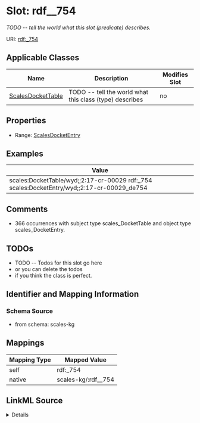 

# Slot: rdf__754


_TODO -- tell the world what this slot (predicate) describes._





URI: [rdf:_754](http://www.w3.org/1999/02/22-rdf-syntax-ns#_754)



<!-- no inheritance hierarchy -->





## Applicable Classes

| Name | Description | Modifies Slot |
| --- | --- | --- |
| [ScalesDocketTable](../classes/ScalesDocketTable.md) | TODO -- tell the world what this class (type) describes |  no  |







## Properties

* Range: [ScalesDocketEntry](../classes/ScalesDocketEntry.md)






## Examples

| Value |
| --- |
| scales:DocketTable/wyd;;2:17-cr-00029 rdf:_754 scales:DocketEntry/wyd;;2:17-cr-00029_de754 |

## Comments

* 366 occurrences with subject type scales_DocketTable and object type scales_DocketEntry.

## TODOs

* TODO -- Todos for this slot go here
* or you can delete the todos
* if you think the class is perfect.

## Identifier and Mapping Information







### Schema Source


* from schema: scales-kg




## Mappings

| Mapping Type | Mapped Value |
| ---  | ---  |
| self | rdf:_754 |
| native | scales-kg/:rdf__754 |




## LinkML Source

<details>
```yaml
name: rdf__754
description: TODO -- tell the world what this slot (predicate) describes.
todos:
- TODO -- Todos for this slot go here
- or you can delete the todos
- if you think the class is perfect.
comments:
- 366 occurrences with subject type scales_DocketTable and object type scales_DocketEntry.
examples:
- value: scales:DocketTable/wyd;;2:17-cr-00029 rdf:_754 scales:DocketEntry/wyd;;2:17-cr-00029_de754
from_schema: scales-kg
rank: 1000
slot_uri: rdf:_754
alias: rdf__754
domain_of:
- scales_DocketTable
range: scales_DocketEntry

```
</details>